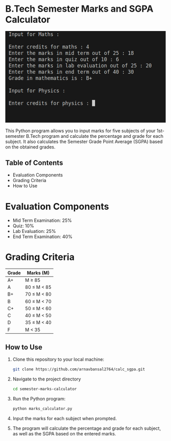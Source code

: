 # B.Tech Semester Marks and SGPA Calculator

![calc_sgpa](screenshot.png)

This Python program allows you to input marks for five subjects of your 1st-semester B.Tech program and calculate the percentage and grade for each subject. It also calculates the Semester Grade Point Average (SGPA) based on the obtained grades.

## Table of Contents

- Evaluation Components
- Grading Criteria
- How to Use
# Evaluation Components

- Mid Term Examination: 25%
- Quiz: 10%
- Lab Evaluation: 25%
- End Term Examination: 40%

# Grading Criteria

| Grade  | Marks (M) |
|--------|----------|
| A+     | M ≥ 85   |
| A      | 80 ≤ M < 85 |
| B+     | 70 ≤ M < 80 |
| B      | 60 ≤ M < 70 |
| C+     | 50 ≤ M < 60 |
| C      | 40 ≤ M < 50 |
| D      | 35 ≤ M < 40 |
| F      | M < 35   |

## How to Use

1. Clone this repository to your local machine:

   ```bash
   git clone https://github.com/arnavbansal2764/calc_sgpa.git
2. Navigate to the project directory
   ```bash
   cd semester-marks-calculator
3. Run the Python program:
   ```bash
   python marks_calculator.py
4. Input the marks for each subject when prompted.

5. The program will calculate the percentage and grade for each subject, as well as the SGPA based on the entered marks.

   

